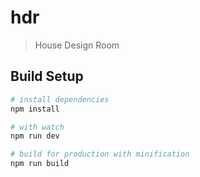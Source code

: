 # hdr

> House Design Room

## Build Setup

``` bash
# install dependencies
npm install

# with watch
npm run dev

# build for production with minification
npm run build
```

